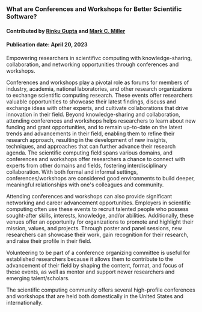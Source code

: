 ### What are Conferences and Workshops for Better Scientific Software?
#### Contributed by  [Rinku Gupta](https://github.com/rinkug) and [Mark C. Miller](https://github.com/markcmiller86)
#### Publication date: April 20, 2023

<!--- deck start --->
Empowering researchers in scientifivc computing with knowledge-sharing, collaboration, and networking opportunities through conferences and workshops.
<!--- deck end --->

<!--- body start --->

Conferences and workshops play a pivotal role as forums for members of industry, academia, national laboratories, and other research organizations to exchange scientific computing research. 
These events offer researchers valuable opportunities to showcase their latest findings, discuss and exchange ideas with other experts, and cultivate collaborations that drive innovation in their field. 
Beyond knowledge-sharing and collaboration, attending conferences and workshops helps researchers to learn about new funding and grant opportunities, and to remain up-to-date on the latest trends and advancements in their field, enabling them to refine their research approach, resulting in the development of new insights, techniques, and approaches that can further advance their research agenda. 
The scientific computing field spans various domains, and conferences and workshops offer researchers a chance to connect with experts from other domains and fields, fostering interdisciplinary collaboration. 
With both formal and informal settings, conferences/workshops are considered good environments to build deeper, meaningful relationships with one's colleagues and community.

Attending conferences and workshops can also provide significant networking and career advancement opportunities. 
Employers in scientific computing often use these events to recruit talented people who possess sought-after skills, interests, knowledge, and/or abilities. 
Additionally, these venues offer an opportunity for organizations to promote and highlight their mission, values, and projects. 
Through poster and panel sessions, new researchers can showcase their work, gain recognition for their research, and raise their profile in their field.

Volunteering to be part of a conference organizing committee is useful for established researchers because it allows them to contribute to the advancement of their field by shaping the content, format, and focus of these events, as well as mentor and support newer researchers and emerging talent/scholars.

The scientific computing community offers several high-profile conferences and workshops that are held both domestically in the United States and internationally.

<!--- body end  --->

 
<!---
Publish: yes
Pinned: yes
Topics: conferences and workshops
RSS update: 2023-20-04
--->
